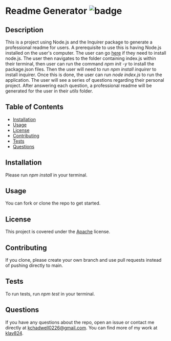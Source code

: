 # Readme Generator ![badge](https://img.shields.io/badge/license-Apache-orange)
    
    
## Description
This is a project using Node.js and the Inquirer package to generate a professional readme for users. A prerequisite to use this is having Node.js installed on the user's computer. The user can go [here](https://nodejs/org/en/) if they need to install node.js. The user then navigates to the folder containing index.js within their terminal, then user can run the command *npm init -y* to install the package.json files. Then the user will need to run *npm install inquirer* to install inquirer. Once this is done, the user can run *node index.js* to run the application. The user will see a series of questions regarding their personal project. After answering each question, a professional readme will be generated for the user in their *utils* folder.


## Table of Contents
* [Installation](#installation)
* [Usage](#usage)
* [License](#license)
* [Contributing](#contributing)
* [Tests](#tests)
* [Questions](#questions)
    

## Installation
Please run *npm install* in your terminal.


## Usage
You can fork or clone the repo to get started.

## License

This project is covered under the [Apache](https://opensource.org/licenses/Apache-2.0/) license.


## Contributing
If you clone, please create your own branch and use pull requests instead of pushing directly to main.


## Tests
To run tests, run *npm test* in your terminal.


## Questions
If you have any questions about the repo, open an issue or contact me directly at kchadwell0226@gmail.com. You can find more of my work at [klay824](https://github.com/klay824/).